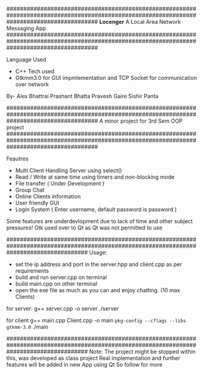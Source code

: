 ###########################################################################################################################################
                                                          <b>Locenger</b>
                                                    A Local Area Network Messaging App 
###########################################################################################################################################

Language Used
* C++
Tech used
* Gtkmm3.0 for GUI impmlementation and TCP Socket for communication over network

By-
Alex Bhattrai
Prashant Bhatta
Pravesh Gaire
Sishir Panta


###########################################################################################################################################
                                                   A minor project for 3rd Sem OOP project 
###########################################################################################################################################

Feautres
* Multi Client Handling Server using select()
* Read / Write at same time using timers and non-blocking mode
* File transfer ( Under Development ) 
* Group Chat
* Online Clients information
* User friendly GUI 
* Login System ( Enter username, default password is password ) 

Some features are underdevlopment due to lack of time and other subject pressures! 
Gtk used over to Qt as Qt was not permitted to use


########################################################################################################################################
Usage:
* set the ip address and port in the server.hpp and client.cpp as per requirements
* build and run server.cpp on terminal 
* build main.cpp on other terminal
* open the exe file as much as you can and enjoy chatting. (10 max Clients)

for server:
 g++ server.cpp -o server
 ./server
 
 for client
 g++ main.cpp Client.cpp -o main `pkg-config --cflags --libs gtkmm-3.0`
 ./main

########################################################################################################################################
Note:
The project might be stopped within this, was developed as class project
Real implementation and further features will be added in new App using Qt 
So follow for more 

